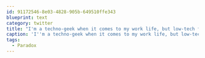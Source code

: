 ```yaml
---
id: 91172546-8e03-4828-905b-649510ffe343
blueprint: text
category: twitter
title: "I'm a techno-geek when it comes to my work life, but low-tech for everything else. #Paradox"
caption: 'I''m a techno-geek when it comes to my work life, but low-tech for everything else. <span class="hashtag hashtag_local">#<a href="http://tweettemp.darylchymko.ca/?tag=paradox">Paradox</a>'
tags:
  - Paradox
---
```

